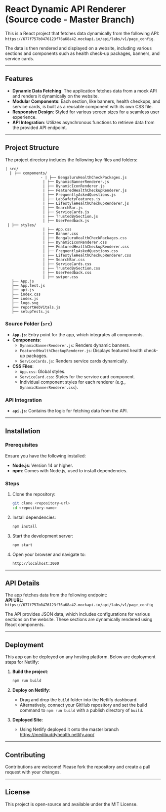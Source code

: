# React Dynamic API Renderer (Source code - Master Branch)

This is a React project that fetches data dynamically from the following API:  
`https://677f757b0476123f76a68a42.mockapi.io/api/labs/v1/page_config`.  

The data is then rendered and displayed on a website, including various sections and components such as health check-up packages, banners, and service cards.

---

## Features

- **Dynamic Data Fetching**: The application fetches data from a mock API and renders it dynamically on the website.
- **Modular Components**: Each section, like banners, health checkups, and service cards, is built as a reusable component with its own CSS file.
- **Responsive Design**: Styled for various screen sizes for a seamless user experience.
- **API Integration**: Utilizes asynchronous functions to retrieve data from the provided API endpoint.

---

## Project Structure

The project directory includes the following key files and folders:

 ```
 | src/
   | ├── components/ 
                 - | ├── BengaluruHealthCheckPackages.js 
                  | ├── DynamicBannerRenderer.js 
                  | ├── DynamicIconRenderer.js 
                  | ├── FeaturedHealthCheckupRenderer.js 
                  | ├── FrequentlyAskedQuestions.js 
                  | ├── LabSafetyFeatures.js 
                  | ├── LifestyleHealthCheckupRenderer.js 
                  | ├── SearchBar.js 
                  | ├── ServiceCards.js 
                  | ├── TrustedBySection.js 
                  | ├── UserFeedback.js 
  | ├── styles/ 
                  | ├── App.css 
                  | ├── Banner.css 
                  | ├── BengaluruHealthCheckPackages.css 
                  | ├── DynamicIconRenderer.css 
                  | ├── FeaturedHealthCheckupRenderer.css 
                  | ├── FrequentlyAskedQuestions.css 
                  | ├── LifestyleHealthCheckupRenderer.css 
                  | ├── SearchBar.css 
                  | ├── ServiceCards.css 
                  | ├── TrustedBySection.css 
                  | ├── UserFeedback.css 
                  | ├── swiper.css 
    ├── App.js 
    ├── App.test.js 
    ├── api.js 
    ├── index.css 
    ├── index.js 
    ├── logo.svg 
    ├── reportWebVitals.js 
    ├── setupTests.js
 ```

### **Source Folder (`src`)**

- **`App.js`**: Entry point for the app, which integrates all components.
- **Components**:
  - `DynamicBannerRenderer.js`: Renders dynamic banners.
  - `FeaturedHealthCheckupRenderer.js`: Displays featured health check-up packages.
  - `ServiceCards.js`: Renders service cards dynamically.
- **CSS Files**:
  - `App.css`: Global styles.
  - `ServiceCard.css`: Styles for the service card component.
  - Individual component styles for each renderer (e.g., `DynamicBannerRenderer.css`).

### **API Integration**
- **`api.js`**: Contains the logic for fetching data from the API.

---

## Installation

### Prerequisites
Ensure you have the following installed:
- **Node.js**: Version 14 or higher.
- **npm**: Comes with Node.js, used to install dependencies.

### Steps
1. Clone the repository:
   ```bash
   git clone <repository-url>
   cd <repository-name>
   ```

2. Install dependencies:
   ```bash
   npm install
   ```

3. Start the development server:
   ```bash
   npm start
   ```

4. Open your browser and navigate to:
   ```
   http://localhost:3000
   ```

---

## API Details

The app fetches data from the following endpoint:  
**API URL**: `https://677f757b0476123f76a68a42.mockapi.io/api/labs/v1/page_config`

The API provides JSON data, which includes configurations for various sections on the website. These sections are dynamically rendered using React components.

---

## Deployment

This app can be deployed on any hosting platform. Below are deployment steps for Netlify:

1. **Build the project**:
   ```bash
   npm run build
   ```

2. **Deploy on Netlify**:
   - Drag and drop the `build` folder into the Netlify dashboard.
   - Alternatively, connect your GitHub repository and set the build command to `npm run build` with a publish directory of `build`.

2. **Deployed Site**:
   - Using Netlify deployed it onto the master branch
    https://medibuddyhealth.netlify.app/
---

## Contributing

Contributions are welcome! Please fork the repository and create a pull request with your changes.

---

## License

This project is open-source and available under the MIT License.

